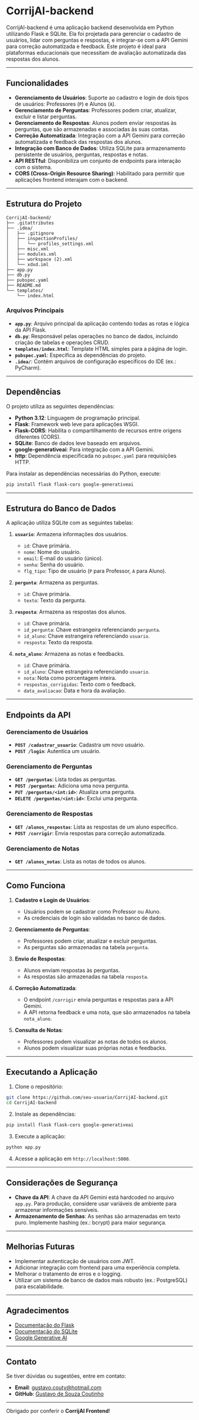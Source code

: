 # CorrijAI-backend

CorrijAI-backend é uma aplicação backend desenvolvida em Python utilizando Flask e SQLite. Ela foi projetada para gerenciar o cadastro de usuários, lidar com perguntas e respostas, e integrar-se com a API Gemini para correção automatizada e feedback. Este projeto é ideal para plataformas educacionais que necessitam de avaliação automatizada das respostas dos alunos.

---

## Funcionalidades

- **Gerenciamento de Usuários**: Suporte ao cadastro e login de dois tipos de usuários: Professores (`P`) e Alunos (`A`).
- **Gerenciamento de Perguntas**: Professores podem criar, atualizar, excluir e listar perguntas.
- **Gerenciamento de Respostas**: Alunos podem enviar respostas às perguntas, que são armazenadas e associadas às suas contas.
- **Correção Automatizada**: Integração com a API Gemini para correção automatizada e feedback das respostas dos alunos.
- **Integração com Banco de Dados**: Utiliza SQLite para armazenamento persistente de usuários, perguntas, respostas e notas.
- **API RESTful**: Disponibiliza um conjunto de endpoints para interação com o sistema.
- **CORS (Cross-Origin Resource Sharing)**: Habilitado para permitir que aplicações frontend interajam com o backend.

---

## Estrutura do Projeto

```
CorrijAI-backend/
├── .gitattributes
├── .idea/
│   ├── .gitignore
│   ├── inspectionProfiles/
│   │   └── profiles_settings.xml
│   ├── misc.xml
│   ├── modules.xml
│   ├── workspace (2).xml
│   └── xdxd.iml
├── app.py
├── db.py
├── pubspec.yaml
├── README.md
└── templates/
    └── index.html
```

### Arquivos Principais

- **`app.py`**: Arquivo principal da aplicação contendo todas as rotas e lógica da API Flask.
- **`db.py`**: Responsável pelas operações no banco de dados, incluindo criação de tabelas e operações CRUD.
- **`templates/index.html`**: Template HTML simples para a página de login.
- **`pubspec.yaml`**: Especifica as dependências do projeto.
- **`.idea/`**: Contém arquivos de configuração específicos do IDE (ex.: PyCharm).

---

## Dependências

O projeto utiliza as seguintes dependências:

- **Python 3.12**: Linguagem de programação principal.
- **Flask**: Framework web leve para aplicações WSGI.
- **Flask-CORS**: Habilita o compartilhamento de recursos entre origens diferentes (CORS).
- **SQLite**: Banco de dados leve baseado em arquivos.
- **google-generativeai**: Para integração com a API Gemini.
- **http**: Dependência especificada no `pubspec.yaml` para requisições HTTP.

Para instalar as dependências necessárias do Python, execute:

```bash
pip install flask flask-cors google-generativeai
```

---

## Estrutura do Banco de Dados

A aplicação utiliza SQLite com as seguintes tabelas:

1. **`usuario`**: Armazena informações dos usuários.
   - `id`: Chave primária.
   - `nome`: Nome do usuário.
   - `email`: E-mail do usuário (único).
   - `senha`: Senha do usuário.
   - `flg_tipo`: Tipo de usuário (`P` para Professor, `A` para Aluno).

2. **`pergunta`**: Armazena as perguntas.
   - `id`: Chave primária.
   - `texto`: Texto da pergunta.

3. **`resposta`**: Armazena as respostas dos alunos.
   - `id`: Chave primária.
   - `id_pergunta`: Chave estrangeira referenciando `pergunta`.
   - `id_aluno`: Chave estrangeira referenciando `usuario`.
   - `resposta`: Texto da resposta.

4. **`nota_aluno`**: Armazena as notas e feedbacks.
   - `id`: Chave primária.
   - `id_aluno`: Chave estrangeira referenciando `usuario`.
   - `nota`: Nota como porcentagem inteira.
   - `respostas_corrigidas`: Texto com o feedback.
   - `data_avaliacao`: Data e hora da avaliação.

---

## Endpoints da API

### Gerenciamento de Usuários

- **`POST /cadastrar_usuario`**: Cadastra um novo usuário.
- **`POST /login`**: Autentica um usuário.

### Gerenciamento de Perguntas

- **`GET /perguntas`**: Lista todas as perguntas.
- **`POST /perguntas`**: Adiciona uma nova pergunta.
- **`PUT /perguntas/<int:id>`**: Atualiza uma pergunta.
- **`DELETE /perguntas/<int:id>`**: Exclui uma pergunta.

### Gerenciamento de Respostas

- **`GET /alunos_respostas`**: Lista as respostas de um aluno específico.
- **`POST /corrigir`**: Envia respostas para correção automatizada.

### Gerenciamento de Notas

- **`GET /alunos_notas`**: Lista as notas de todos os alunos.

---

## Como Funciona

1. **Cadastro e Login de Usuários**:
   - Usuários podem se cadastrar como Professor ou Aluno.
   - As credenciais de login são validadas no banco de dados.

2. **Gerenciamento de Perguntas**:
   - Professores podem criar, atualizar e excluir perguntas.
   - As perguntas são armazenadas na tabela `pergunta`.

3. **Envio de Respostas**:
   - Alunos enviam respostas às perguntas.
   - As respostas são armazenadas na tabela `resposta`.

4. **Correção Automatizada**:
   - O endpoint `/corrigir` envia perguntas e respostas para a API Gemini.
   - A API retorna feedback e uma nota, que são armazenados na tabela `nota_aluno`.

5. **Consulta de Notas**:
   - Professores podem visualizar as notas de todos os alunos.
   - Alunos podem visualizar suas próprias notas e feedbacks.

---

## Executando a Aplicação

1. Clone o repositório:

```bash
git clone https://github.com/seu-usuario/CorrijAI-backend.git
cd CorrijAI-backend
```

2. Instale as dependências:

```bash
pip install flask flask-cors google-generativeai
```

3. Execute a aplicação:

```bash
python app.py
```

4. Acesse a aplicação em `http://localhost:5000`.

---

## Considerações de Segurança

- **Chave da API**: A chave da API Gemini está hardcoded no arquivo `app.py`. Para produção, considere usar variáveis de ambiente para armazenar informações sensíveis.
- **Armazenamento de Senhas**: As senhas são armazenadas em texto puro. Implemente hashing (ex.: bcrypt) para maior segurança.

---

## Melhorias Futuras

- Implementar autenticação de usuários com JWT.
- Adicionar integração com frontend para uma experiência completa.
- Melhorar o tratamento de erros e o logging.
- Utilizar um sistema de banco de dados mais robusto (ex.: PostgreSQL) para escalabilidade.

---


## Agradecimentos

- [Documentação do Flask](https://flask.palletsprojects.com/)
- [Documentação do SQLite](https://sqlite.org/docs.html)
- [Google Generative AI](https://developers.generativeai.google/)

---

## Contato

Se tiver dúvidas ou sugestões, entre em contato:

- **Email**: gustavo.couty@hotmail.com
- **GitHub**: [Gustavo de Souza Coutinho](https://github.com/Gustavo-Souza-Coutinho)

---

Obrigado por conferir o **CorrijAI Frontend**! 
